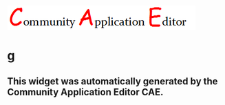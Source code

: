 ![CAE](https://github.com/patricia-cae-2/frontendComponent-10/blob/gh-pages/img/logo.png)  

g
===================


This widget was automatically generated by the Community Application Editor CAE.  
---------------
